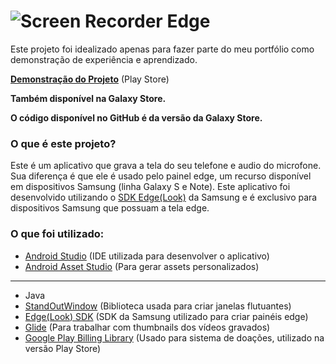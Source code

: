 # ![](https://lh3.googleusercontent.com/qYIbN5LIXCfrQ1Tp-KvmPFTJ72Jw0Cd01LTVI8nNBJOhgDU68C8RSAQyja3S8fydpUA=w912-h512-rw?raw=true "Screen Recorder Edge")
Este projeto foi idealizado apenas para fazer parte do meu portfólio como demonstração de experiência e aprendizado.

**[Demonstração do Projeto](https://play.google.com/store/apps/details?id=a98apps.recorderedge&hl=pt_BR)** (Play Store)

**Também disponível na Galaxy Store.**

**O código disponível no GitHub é da versão da Galaxy Store.**

### O que é este projeto?

Este é um aplicativo que grava a tela do seu telefone e audio do microfone. Sua diferença é que ele é usado pelo painel edge, um recurso disponível em dispositivos Samsung (linha Galaxy S e Note). Este aplicativo foi desenvolvido utilizando o [SDK Edge(Look)](https://developer.samsung.com/galaxy/edge) da Samsung e é exclusivo para dispositivos Samsung que possuam a tela edge.

### O que foi utilizado:

* [Android Studio](https://developer.android.com/studio) (IDE utilizada para desenvolver o aplicativo)
* [Android Asset Studio](http://romannurik.github.io/AndroidAssetStudio/index.html) (Para gerar assets personalizados)

<hr>

* Java
* [StandOutWindow](https://github.com/pingpongboss/StandOut) (Biblioteca usada para criar janelas flutuantes)
* [Edge(Look) SDK](https://developer.samsung.com/galaxy/edge) (SDK da Samsung utilizado para criar painéis edge)
* [Glide](https://github.com/bumptech/glide) (Para trabalhar com thumbnails dos vídeos gravados)
* [Google Play Billing Library](https://developer.android.com/google/play/billing/billing_library_overview?hl=pt-br) (Usado para sistema de doações, utilizado na versão Play Store)
